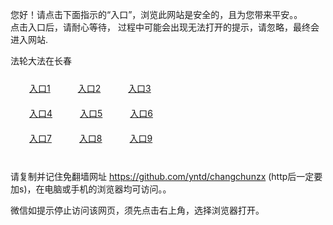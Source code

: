 您好！请点击下面指示的“入口”，浏览此网站是安全的，且为您带来平安。。 <br/>
点击入口后，请耐心等待， 过程中可能会出现无法打开的提示，请忽略，最终会进入网站. </br>

法轮大法在长春<br/>
<div style="padding:10px"><a style="margin:20px" target="_blank" href="https://d29uydpk91yn0n.cloudfront.net/2Qpsp?mfqsrwsw" id="ccLink1" rel="nofollow">入口1</a> <a target="_blank" style="margin:20px" href="https://d3btshc4cfyoqv.cloudfront.net/2Qpsp?gcmony" id="ccLink2" rel="nofollow">入口2</a> <a style="margin:20px" target="_blank" href="https://d3bpnu8rjl4mf4.cloudfront.net/2Qpsp?xrjgtq" id="ccLink3" rel="nofollow">入口3</a></div>

<div style="padding:10px" ><a style="margin:20px" target="_blank" href="https://d29uydpk91yn0n.cloudfront.net/2Qpsp?mfqsrwsw" id="ccLink4" rel="nofollow">入口4</a> <a style="margin:20px" href="https://d3btshc4cfyoqv.cloudfront.net/2Qpsp?gcmony" target="_blank" id="ccLink5" rel="nofollow">入口5</a> <a style="margin:20px" href="https://d3bpnu8rjl4mf4.cloudfront.net/2Qpsp?xrjgtq" target="_blank" id="ccLink6" rel="nofollow">入口6</a></div>

<div style="padding:10px"><a style="margin:20px" target="_blank" href="https://d29uydpk91yn0n.cloudfront.net/2Qpsp?mfqsrwsw" id="ccLink7" rel="nofollow">入口7</a> <a style="margin:20px" href="https://d3btshc4cfyoqv.cloudfront.net/2Qpsp?gcmony" target="_blank" id="ccLink8" rel="nofollow">入口8</a> <a style="margin:20px" target="_blank" href="https://d3bpnu8rjl4mf4.cloudfront.net/2Qpsp?xrjgtq" id="ccLink9" rel="nofollow">入口9</a></div>

<br/>



请复制并记住免翻墙网址 https://github.com/yntd/changchunzx (http后一定要加s)，在电脑或手机的浏览器均可访问。。<br/>

微信如提示停止访问该网页，须先点击右上角，选择浏览器打开。
